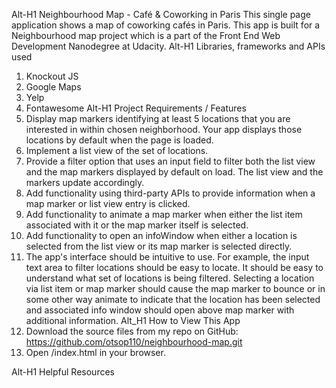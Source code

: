 Alt-H1 Neighbourhood Map - Café & Coworking in Paris
This single page application shows a map of coworking cafés in Paris. This app is built for a Neighbourhood map project which is a part of the Front End Web Development Nanodegree at Udacity.
Alt-H1 Libraries, frameworks and APIs used
1. Knockout JS
2. Google Maps
3. Yelp
4. Fontawesome
Alt-H1 Project Requirements / Features
1. Display map markers identifying at least 5 locations that you are interested in within chosen neighborhood. Your app displays those locations by default when the page is loaded.
2. Implement a list view of the set of locations.
3. Provide a filter option that uses an input field to filter both the list view and the map markers displayed by default on load. The list view and the markers update accordingly.
4. Add functionality using third-party APIs to provide information when a map marker or list view entry is clicked.
5. Add functionality to animate a map marker when either the list item associated with it or the map marker itself is selected.
6. Add functionality to open an infoWindow when either a location is selected from the list view or its map marker is selected directly.
7. The app's interface should be intuitive to use. For example, the input text area to filter locations should be easy to locate. It should be easy to understand what set of locations is being filtered. Selecting a location via list item or map marker should cause the map marker to bounce or in some other way animate to indicate that the location has been selected and associated info window should open above map marker with additional information.
Alt_H1 How to View This App
1. Download the source files from my repo on GitHub: https://github.com/otsop110/neighbourhood-map.git
2. Open /index.html in your browser.

Alt-H1 Helpful Resources
